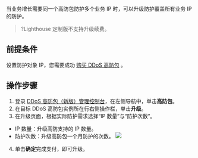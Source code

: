 
当业务增长需要同一个高防包防护多个业务 IP 时，可以升级防护覆盖所有业务 IP 的防护。
>?Lighthouse 定制版不支持升级续费。
>
## 前提条件
设置防护对象 IP，您需要成功 [购买 DDoS 高防包](https://cloud.tencent.com/document/product/1021/43894) 。

## 操作步骤
1. 登录 [DDoS 高防包（新版）管理控制台](https://console.cloud.tencent.com/ddos/antiddos-native/package)，在左侧导航中，单击**高防包**。
2. 在目标 DDoS 高防包实例所在行右侧操作栏，单击**升级**。
3. 在升级页面，根据实际防护需求选择“IP 数量”与“防护次数”。
  - IP 数量：升级高防支持的 IP 数量。
  - 防护次数：升级高防包一个月防护的次数。
![](https://main.qcloudimg.com/raw/b869ac937ae74edc1be418a50f2b56d2.png)
4. 单击**确定**完成支付，即可升级。
